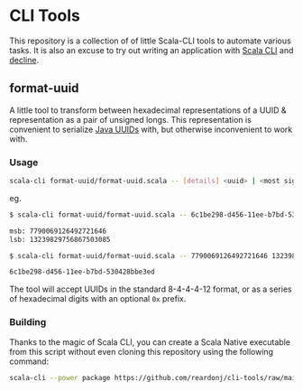 # CLI Tools

This repository is a collection of of little Scala-CLI tools to automate various tasks. It is also an excuse to try out writing an application with [Scala CLI](https://scala-cli.virtuslab.org/) and [decline](https://ben.kirw.in/decline/).

## format-uuid

A little tool to transform between hexadecimal representations of a UUID & representation as a pair of unsigned longs.
This representation is convenient to serialize [Java UUIDs](https://docs.oracle.com/javase/8/docs/api/java/util/UUID.html) with, but otherwise inconvenient to work with.

### Usage

```sh
scala-cli format-uuid/format-uuid.scala -- [details] <uuid> | <most significant bits> <least significant bits>
```

eg. 
```sh 
$ scala-cli format-uuid/format-uuid.scala -- 6c1be298-d456-11ee-b7bd-530428bbe3ed

msb: 7790069126492721646
lsb: 13239829756867503085

$ scala-cli format-uuid/format-uuid.scala -- 7790069126492721646 13239829756867503085

6c1be298-d456-11ee-b7bd-530428bbe3ed
```

The tool will accept UUIDs in the standard 8-4-4-4-12 format, or as a series of hexadecimal digits with an optional `0x` prefix.
### Building

Thanks to the magic of Scala CLI, you can create a Scala Native executable from this script without even cloning this repository using the following command:

```sh
scala-cli --power package https://github.com/reardonj/cli-tools/raw/main/src/format-uuid/format-uuid.scala -o format-uuid -f --native --native-mode release-fast --native-gc none
```
